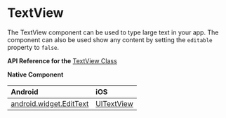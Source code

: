 # TextView

The TextView component can be used to type large text in your app. The component can also be used show any content by setting the `editable` property to `false`.

**API Reference for the** [TextView Class](http://docs.nativescript.org/api-reference/modules/_ui_text_view_.html)

**Native Component**

| Android               | iOS      |
|:----------------------|:---------|
| [android.widget.EditText](http://developer.android.com/reference/android/widget/EditText.html) | [UITextView](https://developer.apple.com/library/ios/documentation/UIKit/Reference/UITextView_Class/) |
